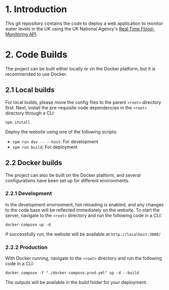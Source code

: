 # 1. Introduction
This git repository contains the code to deploy a web application to monitor water levels in the UK using the UK National Agency's [Real Time Flood-Monitoring API](https://environment.data.gov.uk/flood-monitoring/doc/reference).

# 2. Code Builds
The project can be built either locally or on the Docker platform, but it is recommended to use Docker.

## 2.1 Local builds
For local builds, please move the config files to the parent `<root>` directory first. Next, install the pre-requisite node dependencies in the `<root>` directory through a CLI:
```
npm install
```
Deploy the website using one of the following scripts:
- `npm run dev -- --host`: For development
- `npm run build`: For deployment

## 2.2 Docker builds
The project can also be built on the Docker platform, and several configurations have been set up for different environments. 

### 2.2.1 Development
In the development environment, hot reloading is enabled, and any changes to the code base will be reflected immediately on the website. To start the server, navigate to the `<root>` directory and run the following code in a CLI:
```
docker-compose up -d
```
If successfully run, the website will be available at `http://localhost:3000/`

### 2.2.2 Production
With Docker running, navigate to the `<root>` directory and run the following code in a CLI:
```
docker compose -f "./docker-compose.prod.yml" up -d --build 
```
The outputs will be available in the build folder for your deployment.